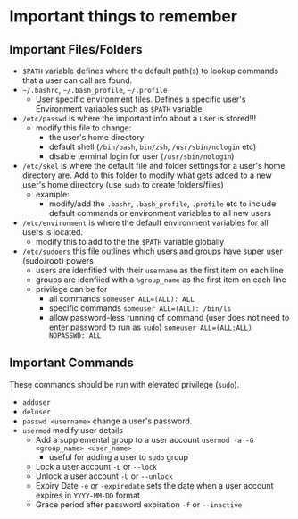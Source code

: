 # Important things to remember

## Important Files/Folders
- ```$PATH``` variable defines where the default path(s) to lookup commands that a user can call are found.
- ```~/.bashrc```, ```~/.bash_profile```, ```~/.profile```
    - User specific environment files.  Defines a specific user's Environment variables such as ```$PATH``` variable
- ```/etc/passwd``` is where the important info about a user is stored!!!
    - modify this file to change:
        - the user's home directory
        - default shell (```/bin/bash```, ```bin/zsh```, ```/usr/sbin/nologin``` etc) 
        - disable terminal login for user (```/usr/sbin/nologin```)
- ```/etc/skel``` is where the default file and folder settings for a user's home directory are.  Add to this folder to modify what gets added to a new user's home directory (use ```sudo``` to create folders/files)
    - example:
        - modify/add the ```.bashr```, ```.bash_profile```, ```.profile``` etc to include default commands or environment variables to all new users
- ```/etc/environment``` is where the default environment variables for all users is located.
    - modify this to add to the the ```$PATH``` variable globally
- ```/etc/sudoers``` this file outlines which users and groups have super user (sudo/root) powers
    - users are idenfitied with their ```username``` as the first item on each line
    - groups are idenfiied with a ```%group_name``` as the first item on each line
    - privilege can be for
        - all commands ```someuser ALL=(ALL): ALL```
        - specific commands ```someuser ALL=(ALL): /bin/ls```
        - allow password-less running of command (user does not need to enter password to run as ```sudo```) ```someuser ALL=(ALL:ALL) NOPASSWD: ALL```



## Important Commands
These commands should be run with elevated privilege (```sudo```).

- ```adduser```
- ```deluser```
- ```passwd <username>``` change a user's password.
- ```usermod``` modify user details
    - Add a supplemental group to a user account ```usermod -a -G <group_name> <user_name>```
        - useful for adding a user to ```sudo``` group
    - Lock a user account ```-L``` or ```--lock```
    - Unlock a user account ```-U``` or ```--unlock```
    - Expiry Date ```-e``` or ```-expiredate``` sets the date when a user account expires in ```YYYY-MM-DD``` format
    - Grace period after password expiration ```-f``` or ```--inactive```

